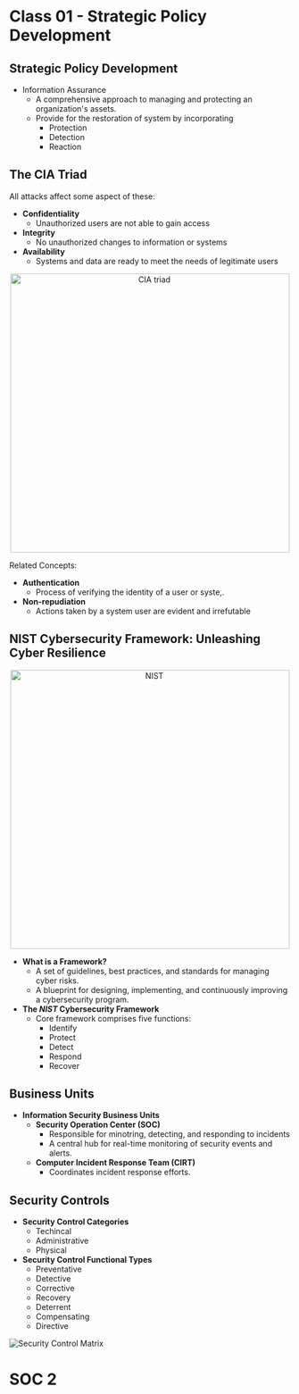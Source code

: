 # Class 01 - Strategic Policy Development

## Strategic Policy Development

- Information Assurance
  - A comprehensive approach to managing and protecting an organization's assets.
  - Provide for the restoration of system by incorporating
    - Protection
    - Detection
    - Reaction

## The CIA Triad

All attacks affect some aspect of these:

- **Confidentiality**
  - Unauthorized users are not able to gain access
- **Integrity**
  - No unauthorized changes to information or systems
- **Availability**
  - Systems and data are ready to meet the needs of legitimate users

<center><img src="https://codefellows.github.io/ops-401-cybersecurity-guide/curriculum/class-01/slides/assets/01_03.png" width="500" alt="CIA triad"></center>

Related Concepts:

- **Authentication**
  - Process of verifying the identity of a user or syste,.
- **Non-repudiation**
  - Actions taken by a system user are evident and irrefutable

## NIST Cybersecurity Framework: Unleashing Cyber Resilience

<center><img src="https://codefellows.github.io/ops-401-cybersecurity-guide/curriculum/class-01/slides/assets/01_04.png" width="500" alt="NIST"></center>

- **What is a Framework?**
  - A set of guidelines, best practices, and standards for managing cyber risks.
  - A blueprint for designing, implementing, and continuously improving a cybersecurity program.
- **The *NIST* Cybersecurity Framework**
  - Core framework comprises five functions:
    - Identify
    - Protect
    - Detect
    - Respond
    - Recover

## Business Units

- **Information Security Business Units**
  - **Security Operation Center (SOC)**
    - Responsible for minotring, detecting, and responding to incidents
    - A central hub for real-time monitoring of security events and alerts.
  - **Computer Incident Response Team (CIRT)**
    - Coordinates incident response efforts.

## Security Controls

- **Security Control Categories**
  - Techincal
  - Administrative
  - Physical
- **Security Control Functional Types**
  - Preventative
  - Detective
  - Corrective
  - Recovery
  - Deterrent
  - Compensating
  - Directive

![Security Control Matrix](https://codefellows.github.io/ops-401-cybersecurity-guide/curriculum/class-01/slides/assets/01_06.png)

# SOC 2 